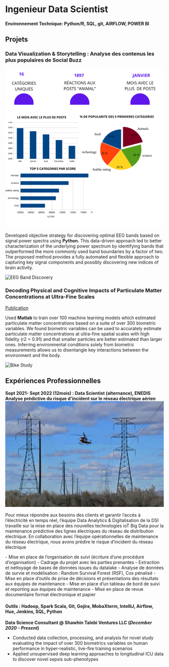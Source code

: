# Ingenieur Data Scientist

#### Environnement Technique: Python/R, SQL, git, AIRFLOW, POWER BI

## Projets
### Data Visualization & Storytelling : Analyse des contenus les plus populaires de Social Buzz
![Data analytics](/assets/img/banniere_portfolio_poject.png)


Developed objective strategy for discovering optimal EEG bands based on signal power spectra using **Python**. This data-driven approach led to better characterization of the underlying power spectrum by identifying bands that outperformed the more commonly used band boundaries by a factor of two. The proposed method provides a fully automated and flexible approach to capturing key signal components and possibly discovering new indices of brain activity.

![EEG Band Discovery](/assets/img/eeg_band_discovery.jpeg)

### Decoding Physical and Cognitive Impacts of Particulate Matter Concentrations at Ultra-Fine Scales
[Publication](https://www.mdpi.com/1424-8220/22/11/4240)

Used **Matlab** to train over 100 machine learning models which estimated particulate matter concentrations based on a suite of over 300 biometric variables. We found biometric variables can be used to accurately estimate particulate matter concentrations at ultra-fine spatial scales with high fidelity (r2 = 0.91) and that smaller particles are better estimated than larger ones. Inferring environmental conditions solely from biometric measurements allows us to disentangle key interactions between the environment and the body.

![Bike Study](/assets/img/bike_study.jpeg)

## Expériences Professionnelles
**Sept 2021- Sept 2022 (12mois) : Data Scientist (alternance), ENEDIS**
**Analyse prédictive du risque d'incident sur le réseau électrique aérien**
![Reseau electricite ENEDIS](/assets/img/reseauxelectrique.jpg)
<p>Pour mieux répondre aux besoins des clients et garantir l’accès à l’électricité en temps réel, l’équipe Data Analytics & Digitalisation de la DSI travaille sur la mise en place des nouvelles technologies ioT Big Data pour la maintenance prédictive des lignes électriques du réseau de distribution électrique. En collaboration avec l’équipe opérationnelles de maintenance du réseau électrique, nous avons prédire le risque d’incident du réseau électrique </p>
- Mise en place de l’organisation de suivi (écriture d’une procédure d’organisation)
- Cadrage du projet avec les parties prenantes
- Extraction et nettoyage de bases de données issues du datalake 	
- Analyse de données de survie et modélisation : Random Survival Forest (RSF), Cox pénalisé 	
- Mise en place d’outils de prise de décisions et présentations des résultats aux équipes de maintenance
- Mise en place d’un tableau de bord de suivi et reporting aux équipes de maintenance
- Mise en place de revue documentaire format électronique et papier

####  Outils : Hadoop, Spark Scala, Git, Gojira, MobaXterm, IntelliJ, Airflow, Hue, Jenkins, SQL, Python

**Data Science Consultant @ Shawhin Talebi Ventures LLC (_December 2020 - Present_)**
- Conducted data collection, processing, and analysis for novel study evaluating the impact of over 300 biometrics variables on human performance in hyper-realistic, live-fire training scenarios
- Applied unsupervised deep learning approaches to longitudinal ICU data to discover novel sepsis sub-phenotypes
